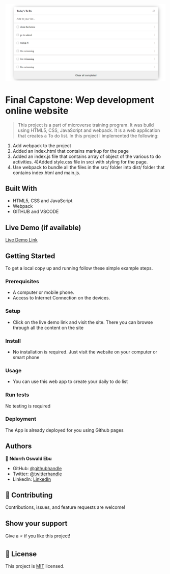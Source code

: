 ![](/To-do-list.png)

# Final Capstone: Wep development online website

> This project is a part of microverse training program. It was build using HTML5, CSS, JavaScript and webpack.
It is a web application that creates a To do list. In this project I implemented the following:

1) Add webpack to the project
2) Added an index.html that contains markup for the page
3) Added an index.js file that contains array of object of the various to do activities.
4)Added style.css file in src/ with styling for the page.
5) Use webpack to bundle all the files in the src/ folder into dist/ folder that contains index.html and main.js.
## Built With

- HTML5, CSS and JavaScript
- Webpack
- GITHUB and VSCODE

## Live Demo (if available)

[Live Demo Link](https://ndorrh.github.io/final-capstone/)


## Getting Started

To get a local copy up and running follow these simple example steps.

### Prerequisites
- A computer or mobile phone.
- Access to Internet Connection on the devices.
### Setup
- Click on the live demo link and visit the site. There you can browse through all the content on the site
### Install
- No installation is required. Just visit the website on your computer or smart phone
### Usage
- You can use this web app to create your daily to do list
### Run tests
No testing is required
### Deployment
The App is already deployed for you using Github pages


## Authors

👤 **Ndorrh Oswald Ebu**

- GitHub: [@githubhandle](https://github.com/ndorrh)
- Twitter: [@twitterhandle](https://twitter.com/ndorrh)
- LinkedIn: [LinkedIn](https://www.linkedin.com/in/ndorrh-oswald-ebu-82ab02236/)

## 🤝 Contributing

Contributions, issues, and feature requests are welcome!
## Show your support

Give a ⭐️ if you like this project!
## 📝 License

This project is [MIT](/MIT.md) licensed.
